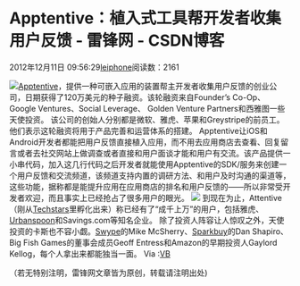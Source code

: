 
# Apptentive：植入式工具帮开发者收集用户反馈 - 雷锋网 - CSDN博客


2012年12月11日 09:56:29[leiphone](https://me.csdn.net/leiphone)阅读数：2161


![](http://www.leiphone.com/wp-content/uploads/2012/12/apptentive4-224x300.jpg)[Apptentive](http://www.apptentive.com/)，提供一种可嵌入应用的装置帮主开发者收集用户反馈的创业公司，日期获得了120万美元的种子融资。该轮融资来自Founder’s
 Co-Op、Google Ventures、Social Leverage、 Golden Venture Partners和西雅图一些天使投资。
该公司的创始人分别都是微软、雅虎、苹果和Greystripe的前员工。他们表示这轮融资将用于产品完善和运营体系的搭建。
Apptentive让iOS和Android开发者都能把用户反馈直接植入应用，而不用去应用商店去查看、回复留言或者去社交网站上做调查或者直接和用户面谈才能和用户有交流。该产品提供一小串代码，加入这几行代码之后开发者就能使用Apptentive的SDK/服务来创建一个用户反馈和交流频道，该频道支持内置的调研方法、和用户及时沟通的渠道等，这些功能，据称都是能提升应用在应用商店的排名和用户反馈的——所以非常受开发者欢迎，而且事实上已经抢占了很多用户的眼光。
![](http://www.leiphone.com/wp-content/uploads/2012/12/Screen-Shot-2012-12-10-at-3.15.28-PM-620x414.png)
到现在为止，Attentive（刚从[Techstars](http://www.leiphone.com/techstars-launches-accelerato-rs.html)里孵化出来）称已经有了“成千上万”的用户，包括雅虎、[Urbanspoon](http://www.leiphone.com/urbanspoon-shake-before-eat.html)和Savings.com等知名企业。
除了投资人阵容让人惊叹之外，天使投资的卡斯也不容小觑。[Swype](http://www.leiphone.com/1019-warlial-swype.html)的Mike
 McSherry、[Sparkbuy](http://www.leiphone.com/sparkbuy-google.html)的Dan
 Shapiro、 Big Fish Games的董事会成员Geoff Entress和Amazon的早期投资人Gaylord Kellog，每个人拿出来都能独当一面。
Via :[VB](http://techcrunch.com/2012/12/10/apptentive/)

（若无特别注明，雷锋网文章皆为原创，转载请注明出处)

